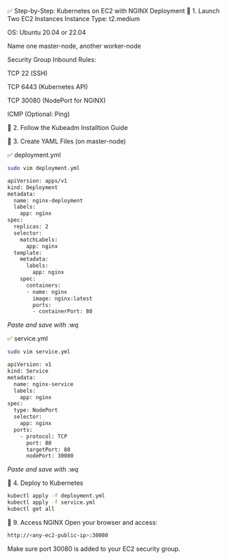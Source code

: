 ✅ Step-by-Step: Kubernetes on EC2 with NGINX Deployment
🔸 1. Launch Two EC2 Instances
Instance Type: t2.medium

OS: Ubuntu 20.04 or 22.04

Name one master-node, another worker-node

Security Group Inbound Rules:

TCP 22 (SSH)

TCP 6443 (Kubernetes API)

TCP 30080 (NodePort for NGINX)

ICMP (Optional: Ping)

🔸 2. Follow the Kubeadm Installtion Guide 


🔸 3. Create YAML Files (on master-node)

✅ deployment.yml
```bash
sudo vim deployment.yml
```
```bash
apiVersion: apps/v1
kind: Deployment
metadata:
  name: nginx-deployment
  labels:
    app: nginx
spec:
  replicas: 2
  selector:
    matchLabels:
      app: nginx
  template:
    metadata:
      labels:
        app: nginx
    spec:
      containers:
      - name: nginx
        image: nginx:latest
        ports:
        - containerPort: 80
```

*Paste and save with :wq*

✅ service.yml
```bash
sudo vim service.yml
```
```bash
apiVersion: v1
kind: Service
metadata:
  name: nginx-service
  labels:
    app: nginx
spec:
  type: NodePort
  selector:
    app: nginx
  ports:
    - protocol: TCP
      port: 80
      targetPort: 80
      nodePort: 30080
```
*Paste and save with :wq*

🔸 4. Deploy to Kubernetes
```bash
kubectl apply -f deployment.yml
kubectl apply -f service.yml
kubectl get all
```
🔸 9. Access NGINX
Open your browser and access:

```bash
http://<any-ec2-public-ip>:30080
```
Make sure port 30080 is added to your EC2 security group.

